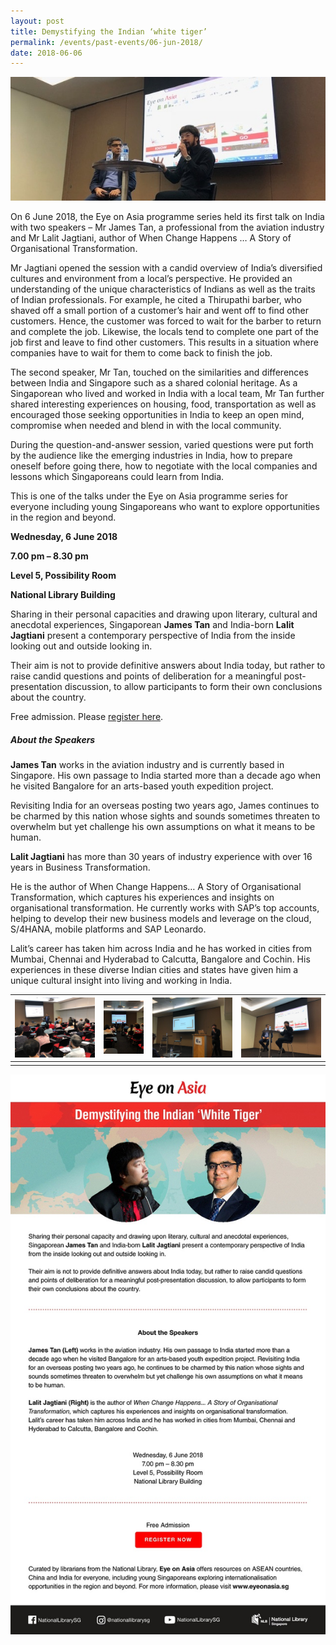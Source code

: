 ```yaml
---
layout: post
title: Demystifying the Indian ‘white tiger’
permalink: /events/past-events/06-jun-2018/
date: 2018-06-06
---
```


<img src="\images\past-events\06-Jun-2018\banner.jpg" alt="06-Jun-2018 banner" style="width:800px;" />

On 6 June 2018, the Eye on Asia programme series held its first talk on India with two speakers – Mr James Tan, a professional from the aviation industry and Mr Lalit Jagtiani, author of When Change Happens … A Story of Organisational Transformation.

Mr Jagtiani opened the session with a candid overview of India’s diversified cultures and environment from a local’s perspective. He provided an understanding of the unique characteristics of Indians as well as the traits of Indian professionals. For example, he cited a Thirupathi barber, who shaved off a small portion of a customer’s hair and went off to find other customers. Hence, the customer was forced to wait for the barber to return and complete the job. Likewise, the locals tend to complete one part of the job first and leave to find other customers. This results in a situation where companies have to wait for them to come back to finish the job.

The second speaker, Mr Tan, touched on the similarities and differences between India and Singapore such as a shared colonial heritage. As a Singaporean who lived and worked in India with a local team, Mr Tan further shared interesting experiences on housing, food, transportation as well as encouraged those seeking opportunities in India to keep an open mind, compromise when needed and blend in with the local community.

During the question-and-answer session, varied questions were put forth by the audience like the emerging industries in India, how to prepare oneself before going there, how to negotiate with the local companies and lessons which Singaporeans could learn from India.

This is one of the talks under the Eye on Asia programme series for everyone including young Singaporeans who want to explore opportunities in the region and beyond.

**Wednesday, 6 June 2018**

**7.00 pm – 8.30 pm**

**Level 5, Possibility Room**

**National Library Building**

Sharing in their personal capacities and drawing upon literary, cultural and anecdotal experiences, Singaporean **James Tan** and India-born **Lalit Jagtiani** present a contemporary perspective of India from the inside looking out and outside looking in.

Their aim is not to provide definitive answers about India today, but rather to raise candid questions and points of deliberation for a meaningful post-presentation discussion, to allow participants to form their own conclusions about the country.

Free admission. Please [register here](https://www.nlb.gov.sg/golibrary2/e/eye-on-asia-series-demystifying-the-indian-white-tiger-44935125).

##### **About the Speakers**

**James Tan** works in the aviation industry and is currently based in Singapore. His own passage to India started more than a decade ago when he visited Bangalore for an arts-based youth expedition project.

Revisiting India for an overseas posting two years ago, James continues to be charmed by this nation whose sights and sounds sometimes threaten to overwhelm but yet challenge his own assumptions on what it means to be human.

**Lalit Jagtiani** has more than 30 years of industry experience with over 16 years in Business Transformation.

He is the author of When Change Happens… A Story of Organisational Transformation, which captures his experiences and insights on organisational transformation. He currently works with SAP’s top accounts, helping to develop their new business models and leverage on the cloud, S/4HANA, mobile platforms and SAP Leonardo.

Lalit’s career has taken him across India and he has worked in cities from Mumbai, Chennai and Hyderabad to Calcutta, Bangalore and Cochin. His experiences in these diverse Indian cities and states have given him a unique cultural insight into living and working in India.

| <a href="\images\past-events\06-Jun-2018\image-1.jpg"><img src="\images\past-events\06-Jun-2018\image-1.jpg" style="width:200px;" /></a> | <a href="\images\past-events\06-Jun-2018\image-2.jpg"><img src="\images\past-events\06-Jun-2018\image-2.jpg" style="width:100px;" /></a> | <a href="\images\past-events\06-Jun-2018\image-3.jpg"><img src="\images\past-events\06-Jun-2018\image-3.jpg" style="width:200px;" /></a> | <a href="\images\past-events\06-Jun-2018\image-4.jpg"><img src="\images\past-events\06-Jun-2018\image-4.jpg" style="width:200px;" /></a> |
| ------------------------------------------------------------ | ------------------------------------------------------------ | ------------------------------------------------------------ | ------------------------------------------------------------ |
|                                                              |                                                              |                                                              |                                                              |


<img src="\images\past-events\06-Jun-2018\edm.jpg" style="width:650px;" />

